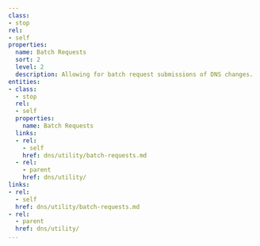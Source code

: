 ```yaml
---
class:
- stop
rel:
- self
properties:
  name: Batch Requests
  sort: 2
  level: 2
  description: Allowing for batch request submissions of DNS changes.
entities:
- class:
  - stop
  rel:
  - self
  properties:
    name: Batch Requests
  links:
  - rel:
    - self
    href: dns/utility/batch-requests.md
  - rel:
    - parent
    href: dns/utility/
links:
- rel:
  - self
  href: dns/utility/batch-requests.md
- rel:
  - parent
  href: dns/utility/
...
```

